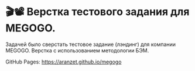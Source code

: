 # 🎬📽️ Верстка тестового задания для MEGOGO.

Задачей было сверстать тестовое задание (лэндинг) для компании MEGOGO. Верстка с использованием методологии БЭМ.

GitHub Pages: https://aranzet.github.io/megogo
